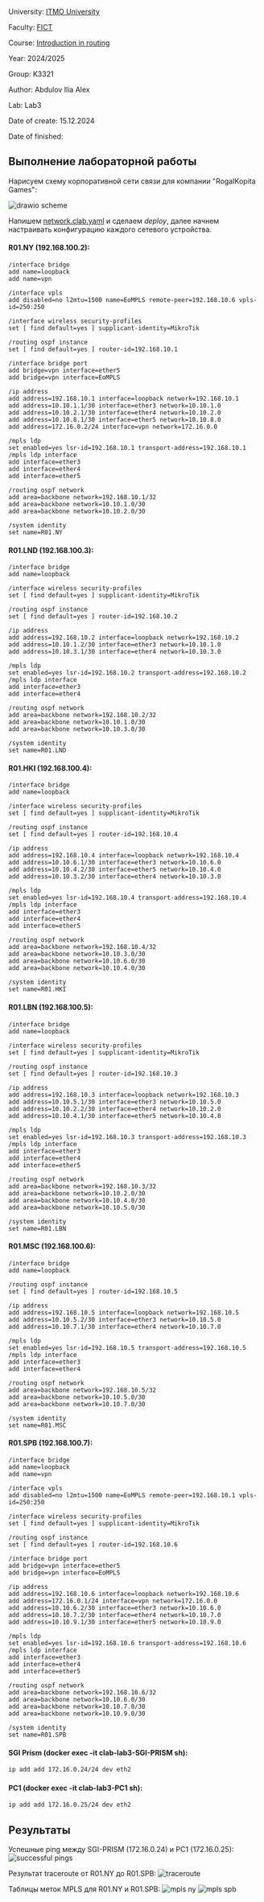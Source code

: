 University: [ITMO University](https://itmo.ru/ru/)

Faculty: [FICT](https://fict.itmo.ru)

Course: [Introduction in routing](https://github.com/itmo-ict-faculty/introduction-in-routing)

Year: 2024/2025

Group: K3321

Author: Abdulov Ilia Alex

Lab: Lab3

Date of create: 15.12.2024

Date of finished: 

## Выполнение лабораторной работы

Нарисуем схему корпоративной сети связи для компании "RogaIKopita Games":

![drawio scheme](assets/scheme.jpg)

Напишем [network.clab.yaml](network.clab.yaml) и сделаем *deploy*, далее начнем настраивать конфигурацию каждого сетевого устройства.

<!-- список использованных источников
https://habr.com/ru/articles/169103/
-->

<!--
ssh-keygen -f '/root/.ssh/known_hosts' -R '192.168.100.2'; ssh-keygen -f '/root/.ssh/known_hosts' -R '192.168.100.3'; ssh-keygen -f '/root/.ssh/known_hosts' -R '192.168.100.4'; ssh-keygen -f '/root/.ssh/known_hosts' -R '192.168.100.5'; ssh-keygen -f '/root/.ssh/known_hosts' -R '192.168.100.6'; ssh-keygen -f '/root/.ssh/known_hosts' -R '192.168.100.7'
-->

#### R01.NY (192.168.100.2):

```mikrotik
/interface bridge
add name=loopback
add name=vpn

/interface vpls
add disabled=no l2mtu=1500 name=EoMPLS remote-peer=192.168.10.6 vpls-id=250:250

/interface wireless security-profiles
set [ find default=yes ] supplicant-identity=MikroTik

/routing ospf instance
set [ find default=yes ] router-id=192.168.10.1

/interface bridge port
add bridge=vpn interface=ether5
add bridge=vpn interface=EoMPLS

/ip address
add address=192.168.10.1 interface=loopback network=192.168.10.1
add address=10.10.1.1/30 interface=ether3 network=10.10.1.0
add address=10.10.2.1/30 interface=ether4 network=10.10.2.0
add address=10.10.8.1/30 interface=ether5 network=10.10.8.0
add address=172.16.0.2/24 interface=vpn network=172.16.0.0

/mpls ldp
set enabled=yes lsr-id=192.168.10.1 transport-address=192.168.10.1
/mpls ldp interface
add interface=ether3
add interface=ether4
add interface=ether5

/routing ospf network
add area=backbone network=192.168.10.1/32
add area=backbone network=10.10.1.0/30
add area=backbone network=10.10.2.0/30

/system identity
set name=R01.NY
```

#### R01.LND (192.168.100.3):

```mikrotik
/interface bridge
add name=loopback

/interface wireless security-profiles
set [ find default=yes ] supplicant-identity=MikroTik

/routing ospf instance
set [ find default=yes ] router-id=192.168.10.2

/ip address
add address=192.168.10.2 interface=loopback network=192.168.10.2
add address=10.10.1.2/30 interface=ether3 network=10.10.1.0
add address=10.10.3.1/30 interface=ether4 network=10.10.3.0

/mpls ldp
set enabled=yes lsr-id=192.168.10.2 transport-address=192.168.10.2
/mpls ldp interface
add interface=ether3
add interface=ether4

/routing ospf network
add area=backbone network=192.168.10.2/32
add area=backbone network=10.10.1.0/30
add area=backbone network=10.10.3.0/30

/system identity
set name=R01.LND
```

#### R01.HKI (192.168.100.4):

```mikrotik
/interface bridge
add name=loopback

/interface wireless security-profiles
set [ find default=yes ] supplicant-identity=MikroTik

/routing ospf instance
set [ find default=yes ] router-id=192.168.10.4

/ip address
add address=192.168.10.4 interface=loopback network=192.168.10.4
add address=10.10.6.1/30 interface=ether3 network=10.10.6.0
add address=10.10.4.2/30 interface=ether5 network=10.10.4.0
add address=10.10.3.2/30 interface=ether4 network=10.10.3.0

/mpls ldp
set enabled=yes lsr-id=192.168.10.4 transport-address=192.168.10.4
/mpls ldp interface
add interface=ether3
add interface=ether4
add interface=ether5

/routing ospf network
add area=backbone network=192.168.10.4/32
add area=backbone network=10.10.3.0/30
add area=backbone network=10.10.6.0/30
add area=backbone network=10.10.4.0/30

/system identity
set name=R01.HKI
```

#### R01.LBN (192.168.100.5):

```mikrotik
/interface bridge
add name=loopback

/interface wireless security-profiles
set [ find default=yes ] supplicant-identity=MikroTik

/routing ospf instance
set [ find default=yes ] router-id=192.168.10.3

/ip address
add address=192.168.10.3 interface=loopback network=192.168.10.3
add address=10.10.5.1/30 interface=ether3 network=10.10.5.0
add address=10.10.2.2/30 interface=ether4 network=10.10.2.0
add address=10.10.4.1/30 interface=ether5 network=10.10.4.0

/mpls ldp
set enabled=yes lsr-id=192.168.10.3 transport-address=192.168.10.3
/mpls ldp interface
add interface=ether3
add interface=ether4
add interface=ether5

/routing ospf network
add area=backbone network=192.168.10.3/32
add area=backbone network=10.10.2.0/30
add area=backbone network=10.10.4.0/30
add area=backbone network=10.10.5.0/30

/system identity
set name=R01.LBN
```

#### R01.MSC (192.168.100.6):

```mikrotik
/interface bridge
add name=loopback

/routing ospf instance
set [ find default=yes ] router-id=192.168.10.5

/ip address
add address=192.168.10.5 interface=loopback network=192.168.10.5
add address=10.10.5.2/30 interface=ether3 network=10.10.5.0
add address=10.10.7.1/30 interface=ether4 network=10.10.7.0

/mpls ldp
set enabled=yes lsr-id=192.168.10.5 transport-address=192.168.10.5
/mpls ldp interface
add interface=ether3
add interface=ether4

/routing ospf network
add area=backbone network=192.168.10.5/32
add area=backbone network=10.10.5.0/30
add area=backbone network=10.10.7.0/30

/system identity
set name=R01.MSC
```

#### R01.SPB (192.168.100.7):

```mikrotik
/interface bridge
add name=loopback
add name=vpn

/interface vpls
add disabled=no l2mtu=1500 name=EoMPLS remote-peer=192.168.10.1 vpls-id=250:250

/interface wireless security-profiles
set [ find default=yes ] supplicant-identity=MikroTik

/routing ospf instance
set [ find default=yes ] router-id=192.168.10.6

/interface bridge port
add bridge=vpn interface=ether5
add bridge=vpn interface=EoMPLS

/ip address
add address=192.168.10.6 interface=loopback network=192.168.10.6
add address=172.16.0.1/24 interface=vpn network=172.16.0.0
add address=10.10.6.2/30 interface=ether3 network=10.10.6.0
add address=10.10.7.2/30 interface=ether4 network=10.10.7.0
add address=10.10.9.1/30 interface=ether5 network=10.10.9.0

/mpls ldp
set enabled=yes lsr-id=192.168.10.6 transport-address=192.168.10.6
/mpls ldp interface
add interface=ether3
add interface=ether4
add interface=ether5

/routing ospf network
add area=backbone network=192.168.10.6/32
add area=backbone network=10.10.6.0/30
add area=backbone network=10.10.7.0/30
add area=backbone network=10.10.9.0/30

/system identity
set name=R01.SPB
```

#### SGI Prism (docker exec -it clab-lab3-SGI-PRISM sh):

```sh
ip add add 172.16.0.24/24 dev eth2
```

#### PC1 (docker exec -it clab-lab3-PC1 sh):

```sh
ip add add 172.16.0.25/24 dev eth2
```

## Результаты

Успешные ping между SGI-PRISM (172.16.0.24) и PC1 (172.16.0.25):
![successful pings](assets/ping.png)

Результат traceroute от R01.NY до R01.SPB:
![traceroute](assets/traceroute.png)

Таблицы меток MPLS для R01.NY и R01.SPB:
![mpls ny](assets/mpls-ny.png)
![mpls spb](assets/mpls-spb.png)
